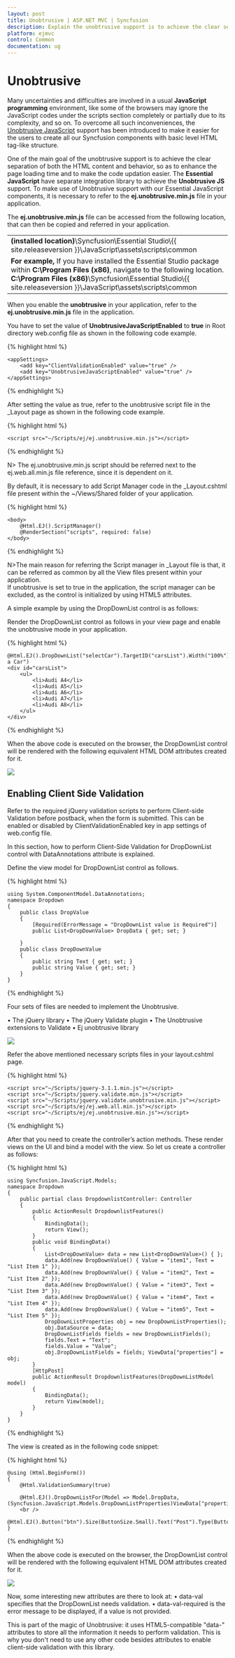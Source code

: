 ```yaml
---
layout: post
title: Unobtrusive | ASP.NET MVC | Syncfusion
description: Explain the unobtrusive support is to achieve the clear separation of both the HTML content and behavior.
platform: ejmvc
control: Common 
documentation: ug
---
```


# Unobtrusive

Many uncertainties and difficulties are involved in a usual **JavaScript programming** environment, like some of the browsers may ignore the JavaScript codes under the scripts section completely or partially due to its complexity, and so on. To overcome all such inconveniences, the [Unobtrusive JavaScript](http://www.w3.org/wiki/The_principles_of_unobtrusive_JavaScript) support has been introduced to make it easier for the users to create all our Syncfusion components with basic level HTML tag-like structure.

One of the main goal of the unobtrusive support is to achieve the clear separation of both the HTML content and behavior, so as to enhance the page loading time and to make the code updation easier. The **Essential JavaScript** have separate integration library to achieve the **Unobtrusive JS** support. To make use of Unobtrusive support with our Essential JavaScript components, it is necessary to refer to the **ej.unobtrusive.min.js** file in your application.

The **ej.unobtrusive.min.js** file can be accessed from the following location, that can then be copied and referred in your application.

<table>
<tr>
<td>
<b>(installed location)</b>\Syncfusion\Essential Studio\{{ site.releaseversion }}\JavaScript\assets\scripts\common
</td>
</tr>
<tr>
<td>
<b>For example,</b> If you have installed the Essential Studio package within <b>C:\Program Files (x86)</b>, navigate to the following location.
<br/>
<b>C:\Program Files (x86)</b>\Syncfusion\Essential Studio\{{ site.releaseversion }}\JavaScript\assets\scripts\common
</td>
</tr>
</table>

When you enable the **unobtrusive** in your application, refer to the **ej.unobtrusive.min.js** file in the application.

You have to set the value of **UnobtrusiveJavaScriptEnabled** to **true** in Root directory web.config file as shown in the following code example.

{% highlight html %}

    <appSettings>
        <add key="ClientValidationEnabled" value="true" />
        <add key="UnobtrusiveJavaScriptEnabled" value="true" />
    </appSettings>

{% endhighlight %}

After setting the value as true, refer to the unobtrusive script file in the _Layout page as shown in the following code example.

{% highlight html %}

    <script src="~/Scripts/ej/ej.unobtrusive.min.js"></script>

{% endhighlight %}

N> The ej.unobtrusive.min.js script should be referred next to the ej.web.all.min.js file reference, since it is dependent on it.

By default, it is necessary to add Script Manager code in the _Layout.cshtml file present within the ~/Views/Shared folder of your application.

{% highlight html %}

    <body>
        @Html.EJ().ScriptManager()
        @RenderSection("scripts", required: false)
    </body>

{% endhighlight %}

N>The main reason for referring the Script manager in _Layout file is that, it can be referred as common by all the View files present within your application.<BR>
If unobtrusive is set to true in the application, the script manager can be excluded, as the control is initialized by using HTML5 attributes.

A simple example by using the DropDownList control is as follows:

Render the DropDownList control as follows in your view page and enable the unobtrusive mode in your application.

{% highlight html %}

    @Html.EJ().DropDownList("selectCar").TargetID("carsList").Width("100%").WatermarkText("Select a Car")
    <div id="carsList">
        <ul>
            <li>Audi A4</li>
            <li>Audi A5</li>
            <li>Audi A6</li>
            <li>Audi A7</li>
            <li>Audi A8</li>
        </ul>
    </div>

{% endhighlight %}

When the above code is executed on the browser, the DropDownList control will be rendered with the following equivalent HTML DOM attributes created for it.

![](Core_images/unobtrusive1.png)

## Enabling Client Side Validation

Refer to the required jQuery validation scripts to perform Client-side Validation before postback, when the form is submitted. This can be enabled or disabled by ClientValidationEnabled key in app settings of web.config file.

In this section, how to perform Client-Side Validation for DropDownList control with DataAnnotations attribute is explained.

Define the view model for DropDownList control as follows.

{% highlight html %}

    using System.ComponentModel.DataAnnotations; 
    namespace Dropdown
    {
        public class DropValue
        {
            [Required(ErrorMessage = "DropDownList value is Required")]
            public List<DropDownValue> DropData { get; set; }

        }
        public class DropDownValue
        {
            public string Text { get; set; }
            public string Value { get; set; }
        }
    }

{% endhighlight %}

Four sets of files are needed to implement the Unobtrusive.

•	The jQuery library
•	The jQuery Validate plugin
•	The Unobtrusive extensions to Validate
•	Ej unobtrusive library 

![](Core_images/unobtrusive2.png)

Refer the above mentioned necessary scripts files in your layout.cshtml page.

{% highlight html %}

    <script src="~/Scripts/jquery-3.1.1.min.js"></script>
    <script src="~/Scripts/jquery.validate.min.js"></script>
    <script src="~/Scripts/jquery.validate.unobtrusive.min.js"></script>
    <script src="~/Scripts/ej/ej.web.all.min.js"></script>
    <script src="~/Scripts/ej/ej.unobtrusive.min.js"></script>

{% endhighlight %}

After that you need to create the controller’s action methods. These render views on the UI and bind a model with the view. So let us create a controller as follows:

{% highlight html %}

    using Syncfusion.JavaScript.Models; 
    namespace Dropdown
    {
        public partial class DropdownlistController: Controller
        {
            public ActionResult DropdownlistFeatures() 
            { 
                BindingData(); 
                return View(); 
            } 
            public void BindingData() 
            { 
                List<DropDownValue> data = new List<DropDownValue>() { }; 
                data.Add(new DropDownValue() { Value = "item1", Text = "List Item 1" });
                data.Add(new DropDownValue() { Value = "item2", Text = "List Item 2" }); 
                data.Add(new DropDownValue() { Value = "item3", Text = "List Item 3" }); 
                data.Add(new DropDownValue() { Value = "item4", Text = "List Item 4" }); 
                data.Add(new DropDownValue() { Value = "item5", Text = "List Item 5" });
                DropDownListProperties obj = new DropDownListProperties(); 
                obj.DataSource = data;
                DropDownListFields fields = new DropDownListFields();
                fields.Text = "Text";
                fields.Value = "Value"; 
                obj.DropDownListFields = fields; ViewData["properties"] = obj; 
            } 
            [HttpPost]
            public ActionResult DropdownlistFeatures(DropDownListModel model) 
            { 
                BindingData(); 
                return View(model); 
            }
        }
    }

{% endhighlight %}

The view is created as in the following code snippet:

{% highlight html %}

    @using (Html.BeginForm())
    {
        @Html.ValidationSummary(true)

        @Html.EJ().DropDownListFor(Model => Model.DropData, (Syncfusion.JavaScript.Models.DropDownListProperties)ViewData["properties"])
        <br />
        @Html.EJ().Button("btn").Size(ButtonSize.Small).Text("Post").Type(ButtonType.Submit)
    }

{% endhighlight %}

When the above code is executed on the browser, the DropDownList control will be rendered with the following equivalent HTML DOM attributes created for it.

![](Core_images/unobtrusive3.png)

Now, some interesting new attributes are there to look at:
•	data-val specifies that the DropDownList needs validation.
•	data-val-required is the error message to be displayed, if a value is not provided.

This is part of the magic of Unobtrusive: it uses HTML5-compatible "data-" attributes to store all the information it needs to perform validation. This is why you don't need to use any other code besides attributes to enable client-side validation with this library.
